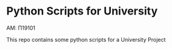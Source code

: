 # Python Scripts for University
AM: Π19101

This repo contains some python scripts for a University Project
